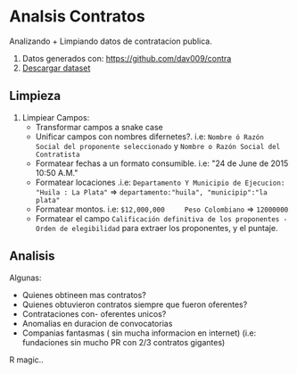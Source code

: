 # Analsis Contratos

Analizando + Limpiando datos de contratacion publica.


1. Datos generados con: https://github.com/dav009/contra
2. [Descargar dataset](https://github.com/dav009/contra/blob/master/datos_json_contratos_gov_co.torrent?raw=true)


## Limpieza

1. Limpiear Campos: 
	- Transformar campos a snake case 
	- Unificar campos con nombres difernetes?. i.e: `Nombre ó Razón Social del proponente seleccionado` y `Nombre o Razón Social del Contratista`
	- Formatear fechas a un formato consumible. i.e:  "24 de June      de 2015  10:50 A.M."
	- Formatear locaciones .i.e: `Departamento Y Municipio de Ejecucion: "Huila : La Plata"` => `departamento:"huila", "municipip":"la plata" ` 
	- Formatear montos. i.e: `$12,000,000     Peso Colombiano`  => `12000000`
	- Formatear el campo `Calificación definitiva de los proponentes - Orden de elegibilidad` para extraer los proponentes, y el puntaje.

## Analisis

Algunas:


- Quienes obtineen mas contratos?
- Quienes obtuvieron contratos siempre que fueron oferentes?
- Contrataciones con- oferentes unicos?
- Anomalias en duracion de convocatorias
- Companias fantasmas ( sin mucha informacion en internet) (i.e: fundaciones sin mucho PR con 2/3 contratos gigantes)


R magic..

